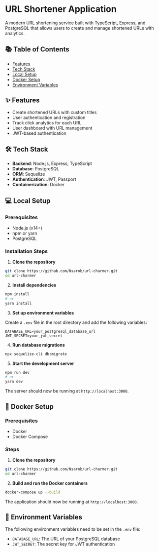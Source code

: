 # URL Shortener Application

A modern URL shortening service built with TypeScript, Express, and PostgreSQL that allows users to create and manage shortened URLs with analytics.


## 📚 Table of Contents

- [Features](#features)
- [Tech Stack](#tech-stack)
- [Local Setup](#local-setup)
- [Docker Setup](#docker-setup)
- [Environment Variables](#environment-variables)

## ✨ Features

- Create shortened URLs with custom titles
- User authentication and registration
- Track click analytics for each URL
- User dashboard with URL management
- JWT-based authentication

## 🛠️ Tech Stack

- **Backend**: Node.js, Express, TypeScript
- **Database**: PostgreSQL
- **ORM**: Sequelize
- **Authentication**: JWT, Passport
- **Containerization**: Docker

## 💻 Local Setup

### Prerequisites

- Node.js (v14+)
- npm or yarn
- PostgreSQL

### Installation Steps

1. **Clone the repository**
```bash
git clone https://github.com/Nsarob/url-charmer.git
cd url-charmer
```

2. **Install dependencies**
```bash
npm install
# or
yarn install
```

3. **Set up environment variables**

Create a `.env` file in the root directory and add the following variables:
```
DATABASE_URL=your_postgresql_database_url
JWT_SECRET=your_jwt_secret
```

4. **Run database migrations**
```bash
npx sequelize-cli db:migrate
```

5. **Start the development server**
```bash
npm run dev
# or
yarn dev
```

The server should now be running at `http://localhost:3000`.

## 🐳 Docker Setup

### Prerequisites

- Docker
- Docker Compose

### Steps

1. **Clone the repository**
```bash
git clone https://github.com/Nsarob/url-charmer.git
cd url-charmer
```

2. **Build and run the Docker containers**
```bash
docker-compose up --build
```

The application should now be running at `http://localhost:3000`.

## 🔧 Environment Variables

The following environment variables need to be set in the `.env` file:

- `DATABASE_URL`: The URL of your PostgreSQL database
- `JWT_SECRET`: The secret key for JWT authentication